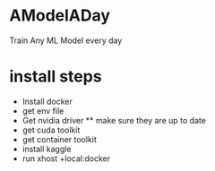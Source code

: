 # AModelADay
Train Any ML Model every day


# install steps
* Install docker
* get env file
* Get nvidia driver
** make sure they are up to date
* get cuda toolkit 
* get container toolkit
* install kaggle
* run xhost +local:docker
